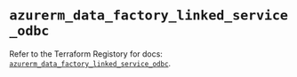 # `azurerm_data_factory_linked_service_odbc`

Refer to the Terraform Registory for docs: [`azurerm_data_factory_linked_service_odbc`](https://www.terraform.io/docs/providers/azurerm/r/data_factory_linked_service_odbc).
